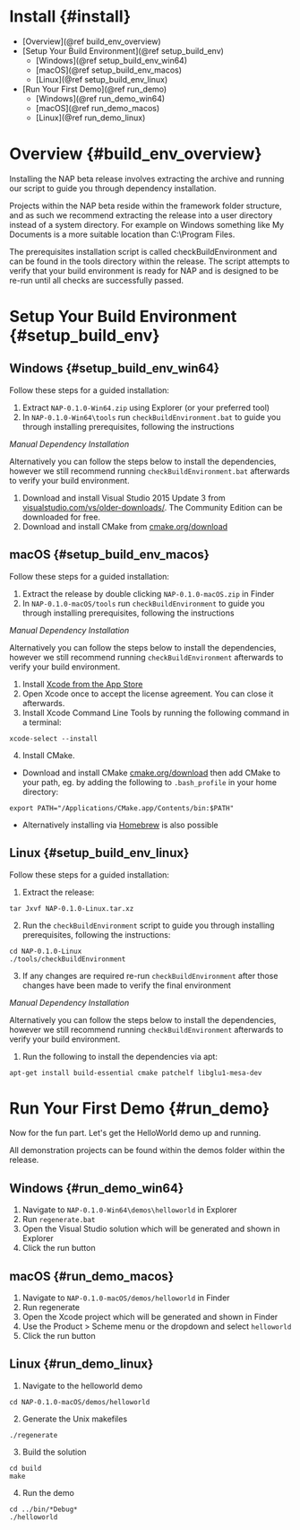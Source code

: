 Install {#install}
=======================

*	[Overview](@ref build_env_overview)
*	[Setup Your Build Environment](@ref setup_build_env)
	*	[Windows](@ref setup_build_env_win64)
	*	[macOS](@ref setup_build_env_macos)
	*	[Linux](@ref setup_build_env_linux)
*	[Run Your First Demo](@ref run_demo)
	*	[Windows](@ref run_demo_win64)
	*	[macOS](@ref run_demo_macos)
	*	[Linux](@ref run_demo_linux)

# Overview {#build_env_overview}

Installing the NAP beta release involves extracting the archive and running our script to guide you through dependency installation.

Projects within the NAP beta reside within the framework folder structure, and as such we recommend extracting the release into a user directory instead of a system directory.  For example on Windows something like My Documents is a more suitable location than C:\\Program Files.

The prerequisites installation script is called checkBuildEnvironment and can be found in the tools directory within the release.  The script attempts to verify that your build environment is ready for NAP and is designed to be re-run until all checks are successfully passed.

# Setup Your Build Environment {#setup_build_env}

## Windows {#setup_build_env_win64}

Follow these steps for a guided installation:
1. Extract `NAP-0.1.0-Win64.zip` using Explorer (or your preferred tool)
2. In `NAP-0.1.0-Win64\tools` run `checkBuildEnvironment.bat` to guide you through installing prerequisites, following the instructions

_Manual Dependency Installation_

Alternatively you can follow the steps below to install the dependencies, however we still recommend running `checkBuildEnvironment.bat` afterwards to verify your build environment.

1. Download and install Visual Studio 2015 Update 3 from [visualstudio.com/vs/older-downloads/](https://www.visualstudio.com/vs/older-downloads/). The Community Edition can be downloaded for free.
2. Download and install CMake from [cmake.org/download](http://cmake.org/download)

## macOS {#setup_build_env_macos}

Follow these steps for a guided installation:
1. Extract the release by double clicking `NAP-0.1.0-macOS.zip` in Finder
2. In `NAP-0.1.0-macOS/tools` run `checkBuildEnvironment` to guide you through installing prerequisites, following the instructions

_Manual Dependency Installation_

Alternatively you can follow the steps below to install the dependencies, however we still recommend running `checkBuildEnvironment` afterwards to verify your build environment.

1. Install [Xcode from the App Store](https://itunes.apple.com/us/app/xcode/id497799835?mt=12)
2. Open Xcode once to accept the license agreement.  You can close it afterwards.
3. Install Xcode Command Line Tools by running the following command in a terminal:
```    
xcode-select --install
```
4. Install CMake. 
  * Download and install CMake [cmake.org/download](http://cmake.org/download) then add CMake to your path, eg. by adding the following to `.bash_profile` in your home directory:
```
export PATH="/Applications/CMake.app/Contents/bin:$PATH"
```
  * Alternatively installing via [Homebrew](https://brew.sh/) is also possible

## Linux {#setup_build_env_linux}

Follow these steps for a guided installation:
1. Extract the release:
```
tar Jxvf NAP-0.1.0-Linux.tar.xz
```
2. Run the `checkBuildEnvironment` script to guide you through installing prerequisites, following the instructions:
```
cd NAP-0.1.0-Linux
./tools/checkBuildEnvironment
```
3. If any changes are required re-run `checkBuildEnvironment` after those changes have been made to verify the final environment

_Manual Dependency Installation_

Alternatively you can follow the steps below to install the dependencies, however we still recommend running `checkBuildEnvironment` afterwards to verify your build environment.

1. Run the following to install the dependencies via apt:
```
apt-get install build-essential cmake patchelf libglu1-mesa-dev
```

# Run Your First Demo {#run_demo}

Now for the fun part.  Let's get the HelloWorld demo up and running.

All demonstration projects can be found within the demos folder within the release.

## Windows {#run_demo_win64}

1. Navigate to `NAP-0.1.0-Win64\demos\helloworld` in Explorer
2. Run `regenerate.bat`
3. Open the Visual Studio solution which will be generated and shown in Explorer
4. Click the run button

## macOS {#run_demo_macos}

1. Navigate to `NAP-0.1.0-macOS/demos/helloworld` in Finder
2. Run regenerate
3. Open the Xcode project which will be generated and shown in Finder
4. Use the Product > Scheme menu or the dropdown and select `helloworld`
5. Click the run button

## Linux {#run_demo_linux}

1. Navigate to the helloworld demo
```
cd NAP-0.1.0-macOS/demos/helloworld
```
2. Generate the Unix makefiles
```
./regenerate
```
3. Build the solution
```
cd build
make
```
4. Run the demo
```
cd ../bin/*Debug*
./helloworld
```
